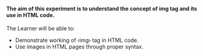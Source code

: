 #### The aim of this experiment is to understand the concept of img tag and its use in HTML code.

The Learner will be able to:

- Demonstrate working of ‹img› tag in HTML code.
- Use images in HTML pages through proper syntax.

